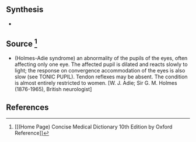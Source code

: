 ## Synthesis
- 
## Source [^1]
- (Holmes-Adie syndrome) an abnormality of the pupils of the eyes, often affecting only one eye. The affected pupil is dilated and reacts slowly to light; the response on convergence accommodation of the eyes is also slow (see TONIC PUPIL). Tendon reflexes may be absent. The condition is almost entirely restricted to women. \[W. J. Adie; Sir G. M. Holmes (1876-1965), British neurologist]
## References

[^1]: [[(Home Page) Concise Medical Dictionary 10th Edition by Oxford Reference]]